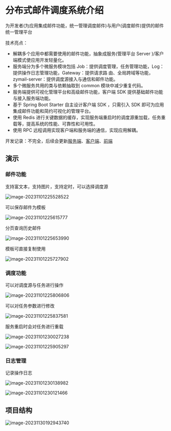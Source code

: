 # 分布式邮件调度系统介绍

为开发者(为应用集成邮件功能，统一管理调度邮件)与用户(调度邮件)提供的邮件统一管理平台

技术亮点： 

- 解耦多个应用中都需要使用的邮件功能，抽象成服务(管理平台 Server )/客户端模式使应用开发轻量化。 
- 服务端分为多个微服务模块包括 Job：提供调度管理，任务管理功能，Log：提供操作日志管理功能，Gateway：提供请求路 由、全局跨域等功能，zymail-server：提供调度源接入与通信和邮件功能。 
- 多个微服务共用的类与依赖抽取到 common 模块中减少重复代码。 
- 服务端提供可视化管理平台和高级邮件功能，客户端 SDK 提供基础邮件功能与接入服务端功能。
- 基于 Spring Boot Starter 自主设计客户端 SDK ，只需引入 SDK 即可为应用集成邮件功能和简约可视化的管理平台。
-  使用 Redis 进行关键数据的缓存，实现服务端重启时的调度源重加载，任务重载等，提高系统的性能、可靠性和可用性。 
- 使用 RPC 远程调用实现客户端和服务端的通信，实现应用解耦。

开发记录：不完全，后续会更新[服务端](./文档/server.md)、[客户端](./文档/sdk.md)、[前端](./文档/前端.md)

## 演示

### 邮件功能

支持富文本，支持图片，支持定时，可以选择调度源

![image-20231101225528522](https://cdn.jsdelivr.net/gh/zxwyhzy/zy-img1/md/202311012307243.png)

可以保存邮件为模板

![image-20231101225615777](https://cdn.jsdelivr.net/gh/zxwyhzy/zy-img1/md/202311012307244.png)

分页查询历史邮件

![image-20231101225653990](https://cdn.jsdelivr.net/gh/zxwyhzy/zy-img1/md/202311012307245.png)

模板可直接复制使用

![image-20231101225727902](https://cdn.jsdelivr.net/gh/zxwyhzy/zy-img1/md/202311012307246.png)

### 调度功能

可以对调度源与任务进行操作

![image-20231101225806806](https://cdn.jsdelivr.net/gh/zxwyhzy/zy-img1/md/202311012307247.png)

可以对任务参数进行修改

![image-20231101225837581](https://cdn.jsdelivr.net/gh/zxwyhzy/zy-img1/md/202311012307248.png)

服务重启时会对任务进行重载

![image-20231101230027238](https://cdn.jsdelivr.net/gh/zxwyhzy/zy-img1/md/202311012307249.png)

![image-20231101225905297](https://cdn.jsdelivr.net/gh/zxwyhzy/zy-img1/md/202311012307250.png)

### 日志管理

记录操作日志

![image-20231101230138982](https://cdn.jsdelivr.net/gh/zxwyhzy/zy-img1/md/202311012307251.png)

![image-20231101230121466](https://cdn.jsdelivr.net/gh/zxwyhzy/zy-img1/md/202311012307252.png)

## 项目结构

![image-20231130192943740](https://cdn.jsdelivr.net/gh/zxwyhzy/zy-img1/md/202311301930225.png)
